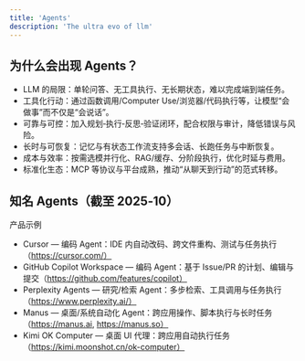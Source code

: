 ```yaml
---
title: 'Agents'
description: 'The ultra evo of llm'
---
```


## 为什么会出现 Agents？

- LLM 的局限：单轮问答、无工具执行、无长期状态，难以完成端到端任务。
- 工具化行动：通过函数调用/Computer Use/浏览器/代码执行等，让模型“会做事”而不仅是“会说话”。
- 可靠与可控：加入规划‑执行‑反思‑验证闭环，配合权限与审计，降低错误与风险。
- 长时与可恢复：记忆与有状态工作流支持多会话、长跑任务与中断恢复。
- 成本与效率：按需选模并行化、RAG/缓存、分阶段执行，优化时延与费用。
- 标准化生态：MCP 等协议与平台成熟，推动“从聊天到行动”的范式转移。

## 知名 Agents（截至 2025‑10）

产品示例

- Cursor — 编码 Agent：IDE 内自动改码、跨文件重构、测试与任务执行（https://cursor.com/）
- GitHub Copilot Workspace — 编码 Agent：基于 Issue/PR 的计划、编辑与提交（https://github.com/features/copilot）
- Perplexity Agents — 研究/检索 Agent：多步检索、工具调用与任务执行（https://www.perplexity.ai/）
- Manus — 桌面/系统自动化 Agent：跨应用操作、脚本执行与长时任务（https://manus.ai, https://manus.so）
- Kimi OK Computer — 桌面 UI 代理：跨应用自动执行任务（https://kimi.moonshot.cn/ok-computer）
